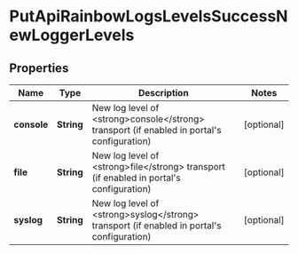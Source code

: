
# PutApiRainbowLogsLevelsSuccessNewLoggerLevels

## Properties
Name | Type | Description | Notes
------------ | ------------- | ------------- | -------------
**console** | **String** | New log level of &lt;strong&gt;console&lt;/strong&gt; transport (if enabled in portal&#39;s configuration) |  [optional]
**file** | **String** | New log level of &lt;strong&gt;file&lt;/strong&gt; transport (if enabled in portal&#39;s configuration) |  [optional]
**syslog** | **String** | New log level of &lt;strong&gt;syslog&lt;/strong&gt; transport (if enabled in portal&#39;s configuration) |  [optional]



